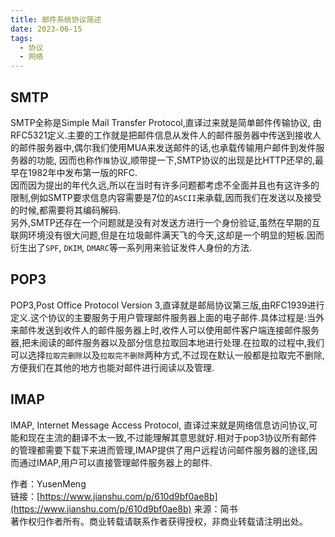 ```yaml
---
title: 邮件系统协议简述
date: 2023-06-15
tags:
  - 协议
  - 网络
---
```


## SMTP

SMTP全称是Simple Mail Transfer Protocol,直译过来就是简单邮件传输协议, 由RFC5321定义.主要的工作就是把邮件信息从发件人的邮件服务器中传送到接收人的邮件服务器中,偶尔我们使用MUA来发送邮件的话,也承载传输用户邮件到发件服务器的功能, 因而也称作`推`协议,顺带提一下,SMTP协议的出现是比HTTP还早的,最早在1982年中发布第一版的RFC.  
因而因为提出的年代久远,所以在当时有许多问题都考虑不全面并且也有这许多的限制,例如SMTP要求信息内容需要是7位的`ASCII`来承载,因而我们在发送以及接受的时候,都需要将其编码解码.  
另外,SMTP还存在一个问题就是没有对发送方进行一个身份验证,虽然在早期的互联网环境没有很大问题,但是在垃圾邮件满天飞的今天,这却是一个明显的短板.因而衍生出了`SPF`, `DKIM`, `DMARC`等一系列用来验证发件人身份的方法.

## POP3

POP3,Post Office Protocol Version 3,直译就是邮局协议第三版,由RFC1939进行定义.这个协议的主要服务于用户管理邮件服务器上面的电子邮件.具体过程是:当外来邮件发送到收件人的邮件服务器上时,收件人可以使用邮件客户端连接邮件服务器,把未阅读的邮件服务器以及部分信息拉取回本地进行处理.在拉取的过程中,我们可以选择`拉取完删除`以及`拉取完不删除`两种方式,不过现在默认一般都是拉取完不删除,方便我们在其他的地方也能对邮件进行阅读以及管理.

## IMAP

IMAP, Internet Message Access Protocol, 直译过来就是网络信息访问协议,可能和现在主流的翻译不太一致,不过能理解其意思就好.相对于pop3协议所有邮件的管理都需要下载下来进而管理,IMAP提供了用户远程访问邮件服务器的途径,因而通过IMAP,用户可以直接管理邮件服务器上的邮件.

作者：YusenMeng  
链接：[https://www.jianshu.com/p/610d9bf0ae8b](https://www.jianshu.com/p/610d9bf0ae8b)
来源：简书  
著作权归作者所有。商业转载请联系作者获得授权，非商业转载请注明出处。